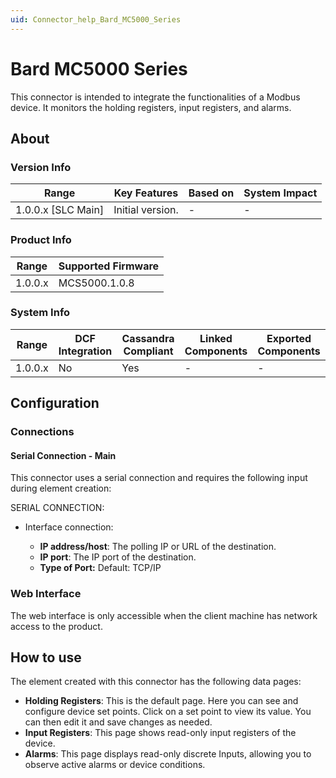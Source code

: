 ```yaml
---
uid: Connector_help_Bard_MC5000_Series
---
```


# Bard MC5000 Series

This connector is intended to integrate the functionalities of a Modbus device. It monitors the holding registers, input registers, and alarms.

## About

### Version Info

| Range                | Key Features     | Based on     | System Impact     |
|----------------------|------------------|--------------|-------------------|
| 1.0.0.x [SLC Main]   | Initial version. | -            | -                 |

### Product Info

| Range     | Supported Firmware     |
|-----------|------------------------|
| 1.0.0.x   | MCS5000.1.0.8          |

### System Info

| Range     | DCF Integration     | Cassandra Compliant     | Linked Components     | Exported Components     |
|-----------|---------------------|-------------------------|-----------------------|-------------------------|
| 1.0.0.x   | No                  | Yes                     | -                     | -                       |

## Configuration

### Connections

#### Serial Connection - Main

This connector uses a serial connection and requires the following input during element creation:

SERIAL CONNECTION:

- Interface connection:

  - **IP address/host**: The polling IP or URL of the destination.
  - **IP port**: The IP port of the destination.
  - **Type of Port:** Default: TCP/IP

### Web Interface

The web interface is only accessible when the client machine has network access to the product.

## How to use

The element created with this connector has the following data pages:

- **Holding Registers**: This is the default page. Here you can see and configure device set points. Click on a set point to view its value. You can then edit it and save changes as needed.
- **Input Registers**: This page shows read-only input registers of the device.
- **Alarms**: This page displays read-only discrete Inputs, allowing you to observe active alarms or device conditions.
